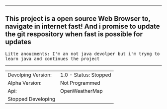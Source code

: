 <hr>
<h2>This project is a open source Web Browser to, navigate in internet fast! And i promise to update the git respository when fast is possible for updates</h2>
<tt>Litte anoucments: I'm an not java devolper but i'm tryng to learn java and continues the project</tt>
<hr>


|   |  |
| ------------- | ------------- |
| Devolping Version:  | 1.0 - Status: Stopped  |
| Alpha Version:  | Not Programmed  |
| Api:  | OpenWeatherMap   |
| Stopped Developing  | 




